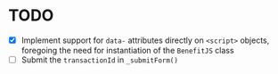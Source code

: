 # TODO

- [x] Implement support for `data-` attributes directly on `<script>` objects, foregoing the need for instantiation of the `BenefitJS` class
- [ ] Submit the `transactionId` in `_submitForm()`
